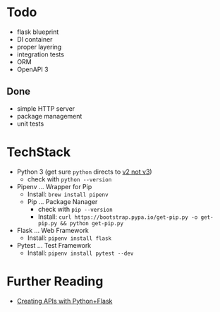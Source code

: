 
# Todo

* flask blueprint
* DI container
* proper layering
* integration tests
* ORM
* OpenAPI 3

## Done

* simple HTTP server
* package management
* unit tests

# TechStack

* Python 3 (get sure `python` directs to [v2 not v3](https://opensource.com/article/19/5/python-3-default-mac))
  * check with `python --version`
* Pipenv ... Wrapper for Pip
  * Install: `brew install pipenv`
  * Pip ... Package Nanager
    * check with `pip --version`
    * Install: `curl https://bootstrap.pypa.io/get-pip.py -o get-pip.py && python get-pip.py`
* Flask ... Web Framework
  * Install: `pipenv install flask`
* Pytest ... Test Framework
  * Install: `pipenv install pytest --dev`

# Further Reading

* [Creating APIs with Python+Flask](https://programminghistorian.org/en/lessons/creating-apis-with-python-and-flask)
 